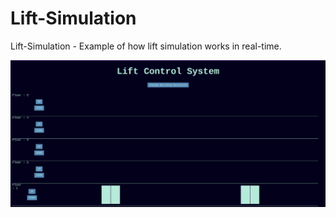 # Lift-Simulation

Lift-Simulation - Example of how lift simulation works in real-time.



![Lift-Simulation Example](./system-image.png "Image")
